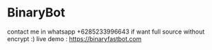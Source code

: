 # BinaryBot

contact me in whatsapp +6285233996643 if want full source without encrypt :)
live demo : https://binaryfastbot.com

